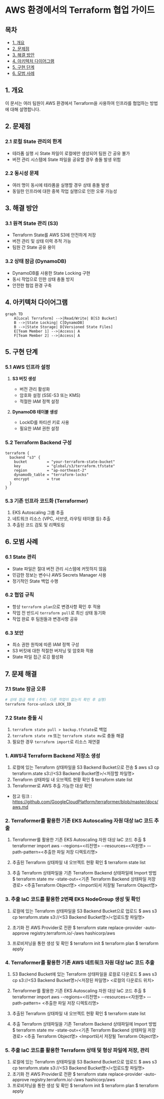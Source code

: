 

# AWS 환경에서의 Terraform 협업 가이드

## 목차
- [1. 개요](#1-개요)
- [2. 문제점](#2-문제점)
- [3. 해결 방안](#3-해결-방안)
- [4. 아키텍처 다이어그램](#4-아키텍처-다이어그램)
- [5. 구현 단계](#5-구현-단계)
- [6. 모범 사례](#6-모범-사례)

## 1. 개요
이 문서는 여러 팀원이 AWS 환경에서 Terraform을 사용하여 인프라를 협업하는 방법에 대해 설명합니다.

## 2. 문제점

### 2.1 로컬 State 관리의 한계
- 테라폼 실행 시 State 파일이 로컬에만 생성되어 팀원 간 공유 불가
- 버전 관리 시스템에 State 파일을 공유할 경우 충돌 발생 위험

### 2.2 동시성 문제
- 여러 명이 동시에 테라폼을 실행할 경우 상태 충돌 발생
- 동일한 인프라에 대한 중복 작업 실행으로 인한 오류 가능성

## 3. 해결 방안

### 3.1 원격 State 관리 (S3)
- Terraform State를 AWS S3에 안전하게 저장
- 버전 관리 및 상태 이력 추적 가능
- 팀원 간 State 공유 용이

### 3.2 상태 잠금 (DynamoDB)
- DynamoDB를 사용한 State Locking 구현
- 동시 작업으로 인한 상태 충돌 방지
- 안전한 협업 환경 구축

## 4. 아키텍처 다이어그램

```mermaid
graph TD
    A[Local Terraform] -->|Read/Write| B[S3 Bucket]
    B -->|State Locking| C[DynamoDB]
    B -->|State Storage| D[Versioned State Files]
    E[Team Member 1] -->|Access| A
    F[Team Member 2] -->|Access| A
```

## 5. 구현 단계

### 5.1 AWS 인프라 설정
1. **S3 버킷 생성**
   - 버전 관리 활성화
   - 암호화 설정 (SSE-S3 또는 KMS)
   - 적절한 IAM 정책 설정

2. **DynamoDB 테이블 생성**
   - LockID를 파티션 키로 사용
   - 필요한 IAM 권한 설정

### 5.2 Terraform Backend 구성
```hcl
terraform {
  backend "s3" {
    bucket         = "your-terraform-state-bucket"
    key            = "global/s3/terraform.tfstate"
    region         = "ap-northeast-2"
    dynamodb_table = "terraform-locks"
    encrypt        = true
  }
}
```

### 5.3 기존 인프라 코드화 (Terraformer)
1. EKS Autoscaling 그룹 추출
2. 네트워크 리소스 (VPC, 서브넷, 라우팅 테이블 등) 추출
3. 추출된 코드 검토 및 리팩토링

## 6. 모범 사례

### 6.1 State 관리
- State 파일은 절대 버전 관리 시스템에 커밋하지 않음
- 민감한 정보는 변수나 AWS Secrets Manager 사용
- 정기적인 State 백업 수행

### 6.2 협업 규칙
- 항상 `terraform plan`으로 변경사항 확인 후 적용
- 작업 전 반드시 `terraform pull`로 최신 상태 동기화
- 작업 완료 후 팀원들과 변경사항 공유

### 6.3 보안
- 최소 권한 원칙에 따른 IAM 정책 구성
- S3 버킷에 대한 적절한 버저닝 및 암호화 적용
- State 파일 접근 로깅 활성화

## 7. 문제 해결

### 7.1 State 잠금 오류
```bash
# 상태 잠금 해제 (주의: 다른 작업이 없는지 확인 후 실행)
terraform force-unlock LOCK_ID
```

### 7.2 State 충돌 시
1. `terraform state pull > backup.tfstate`로 백업
2. `terraform state rm` 또는 `terraform state mv`로 충돌 해결
3. 필요한 경우 `terraform import`로 리소스 재연결

### 1. AWS내 Terraform Backend 저장소 생성
1. 로컬에 있는 Terraform 상태파일을 S3 Backend Bucket으로 전송
$ aws s3 cp terraform.state s3://<S3 Backend Bucket명>/<저장할 파일명>
2. Terraform 상태파일 내 오브젝트 현황 확인
$ terraform state list
3. Terraformer로 AWS 추출 가능한 대상 확인
- 참고 링크 :
https://github.com/GoogleCloudPlatform/terraformer/blob/master/docs/aws.md

### 2. Terraformer를 활용한 기존 EKS Autoscaling 자원 대상 IaC 코드 추출

1. Terraformer를 활용한 기존 EKS Autoscaling 자원 대상 IaC 코드 추출
$ terraformer import aws --regions=<리전명> --resources=<자원명> --path-pattern=<추출한 파일 저장 디렉토리명>

2. 추출된 Terraform 상태파일 내 오브젝트 현황 확인
$ terraform state list

3. 추출 Terraform 상태파일을 기존 Terraform Backend 상태파일에 Import 방법
$ terraform state mv -state-out=<기존 Terraform Backend 상태파일 저장 경로> <추출Terraform Object명> <Import되서 저장될 Terraform Object명>


### 3. 추출 IaC 코드를 활용한 2번째 EKS NodeGroup 생성 및 확인

1. 로컬에 있는 Terraform 상태파일을 S3 Backend Bucket으로 업로드
$ aws s3 cp terraform.state s3://<S3 Backend Bucket명>/<업로드할 파일명>

2. 초기화 전 AWS Provider로 전환
$ terraform state replace-provider -auto-approve registry.terraform.io/-/aws
hashicorp/aws

3. 프로비저닝을 통한 생성 및 확인
$ terraform init
$ terraform plan
$ terraform apply


### 4. Terraformer를 활용한 기존 AWS 네트워크 자원 대상 IaC 코드 추출

1. S3 Backend Bucket에 있는 Terraform 상태파일을 로컬로 다운로드
$ aws s3 cp s3://<S3 Backend Bucket명>/<저장된 파일명> <로컬의 다운로드 위치>
2. Terraformer를 활용한 기존 EKS Autoscaling 자원 대상 IaC 코드 추출
$ terraformer import aws --regions=<리전명> --resources=<자원명> --path-pattern=
<추출한 파일 저장 디렉토리명>

3. 추출된 Terraform 상태파일 내 오브젝트 현황 확인
$ terraform state list
4. 추출 Terraform 상태파일을 기존 Terraform Backend 상태파일에 Import 방법
$ terraform state mv -state-out=<기존 Terraform Backend 상태파일 저장 경로> <추출
Terraform Object명> <Import되서 저장될 Terraform Object명>



### 5. 추출 IaC 코드를 활용한 Terraform 상태 및 형상 파일에 저장, 관리

1. 로컬에 있는 Terraform 상태파일을 S3 Backend Bucket으로 업로드
$ aws s3 cp terraform.state s3://<S3 Backend Bucket명>/<업로드할 파일명>
2. 초기화 전 AWS Provider로 전환
$ terraform state replace-provider -auto-approve registry.terraform.io/-/aws
hashicorp/aws
3. 프로비저닝을 통한 생성 및 확인
$ terraform init
$ terraform plan
$ terraform apply




